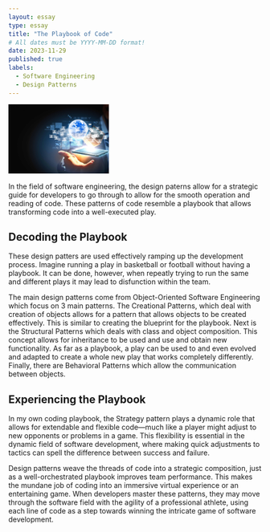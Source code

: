 ```yaml
---
layout: essay
type: essay
title: "The Playbook of Code"
# All dates must be YYYY-MM-DD format!
date: 2023-11-29
published: true
labels:
  - Software Engineering
  - Design Patterns
---
```


<img width="200px" class="rounded float-start pe-4" src="../img/difficulty/swe-header.jpg">

In the field of software engineering, the design paterns allow for a strategic guide for developers to go through to allow for the smooth operation and reading of code. These patterns of code resemble a playbook that allows transforming code into a well-executed play. 

## Decoding the Playbook
These design patters are used effectively ramping up the development process. Imagine running a play in basketball or football without having a playbook. It can be done, however, when repeatly trying to run the same and different plays it may lead to disfunction within the team. 

The main design patterns come from Object-Oriented Software Engineering which focus on 3 main patterns. The Creational Patterns, which deal with creation of objects allows for a pattern that allows objects to be created effectively. This is similar to creating the blueprint for the playbook. Next is the Structural Patterns which deals with class and object composition. This concept allows for inheritance to be used and use and obtain new functionality. As far as a playbook, a play can be used to and even evolved and adapted to create a whole new play that works completely differently. Finally, there are Behavioral Patterns which allow the communication between objects. 

## Experiencing the Playbook
In my own coding playbook, the Strategy pattern plays a dynamic role that allows for extendable and flexible code—much like a player might adjust to new opponents or problems in a game. This flexibility is essential in the dynamic field of software development, where making quick adjustments to tactics can spell the difference between success and failure.

Design patterns weave the threads of code into a strategic composition, just as a well-orchestrated playbook improves team performance. This makes the mundane job of coding into an immersive virtual experience or an entertaining game. When developers master these patterns, they may move through the software field with the agility of a professional athlete, using each line of code as a step towards winning the intricate game of software development.
